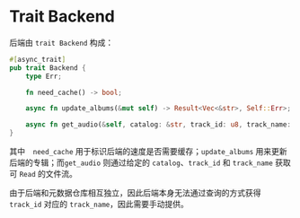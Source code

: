 # Trait Backend

后端由 `trait Backend` 构成：

```rust
#[async_trait]
pub trait Backend {
    type Err;

    fn need_cache() -> bool;

    async fn update_albums(&mut self) -> Result<Vec<&str>, Self::Err>;

    async fn get_audio(&self, catalog: &str, track_id: u8, track_name: &str) -> Result<Box<dyn AsyncRead>, Self::Err>;
}
```

其中　`need_cache` 用于标识后端的速度是否需要缓存；`update_albums` 用来更新后端的专辑；而`get_audio` 则通过给定的 `catalog`、`track_id` 和 `track_name` 获取可 `Read` 的文件流。

由于后端和元数据仓库相互独立，因此后端本身无法通过查询的方式获得 `track_id` 对应的 `track_name`，因此需要手动提供。
